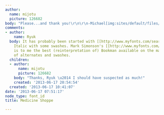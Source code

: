 ```yaml
---
author:
  name: mijotu
  picture: 126682
body: "Please...and thank you!\r\n\r\n-Michael[img:sites/default/files/old-images/med_shoppe_3822.png]"
comments:
- author:
    name: Ryuk
  body: It has probably been started with [[http://www.myfonts.com/search/bookman|Bookman]]
    Italic with some swashes. Mark Simonson's [[http://www.myfonts.com/fonts/marksimonson/bookmania|Bookmania]]
    is to me the best (reinterpretation of) Bookman available on the market with tons
    of alternates and swashes.
  children:
  - author:
      name: mijotu
      picture: 126682
    body: "Thanks, Ryuk \u2014 I should have suspected as much!"
    created: '2013-06-17 20:54:54'
  created: '2013-06-17 10:41:07'
date: '2013-06-17 07:51:17'
node_type: font_id
title: Medicine Shoppe

---
```

